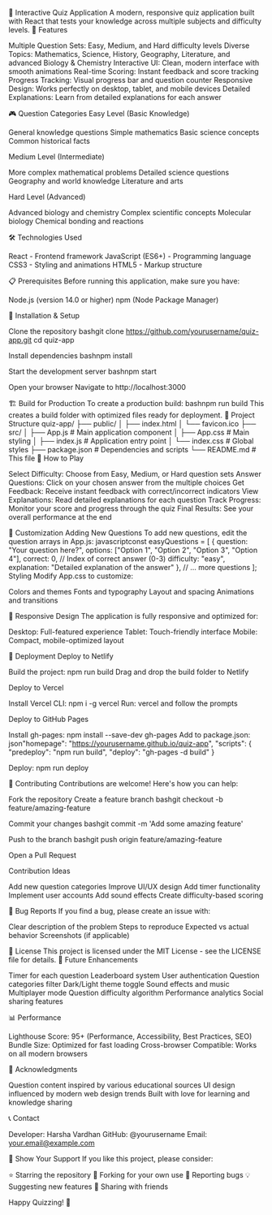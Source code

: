 🧠 Interactive Quiz Application
A modern, responsive quiz application built with React that tests your knowledge across multiple subjects and difficulty levels.
🚀 Features

Multiple Question Sets: Easy, Medium, and Hard difficulty levels
Diverse Topics: Mathematics, Science, History, Geography, Literature, and advanced Biology & Chemistry
Interactive UI: Clean, modern interface with smooth animations
Real-time Scoring: Instant feedback and score tracking
Progress Tracking: Visual progress bar and question counter
Responsive Design: Works perfectly on desktop, tablet, and mobile devices
Detailed Explanations: Learn from detailed explanations for each answer

🎮 Question Categories
Easy Level (Basic Knowledge)

General knowledge questions
Simple mathematics
Basic science concepts
Common historical facts

Medium Level (Intermediate)

More complex mathematical problems
Detailed science questions
Geography and world knowledge
Literature and arts

Hard Level (Advanced)

Advanced biology and chemistry
Complex scientific concepts
Molecular biology
Chemical bonding and reactions

🛠️ Technologies Used

React - Frontend framework
JavaScript (ES6+) - Programming language
CSS3 - Styling and animations
HTML5 - Markup structure

📋 Prerequisites
Before running this application, make sure you have:

Node.js (version 14.0 or higher)
npm (Node Package Manager)

🔧 Installation & Setup

Clone the repository
bashgit clone https://github.com/yourusername/quiz-app.git
cd quiz-app

Install dependencies
bashnpm install

Start the development server
bashnpm start

Open your browser
Navigate to http://localhost:3000

🏗️ Build for Production
To create a production build:
bashnpm run build
This creates a build folder with optimized files ready for deployment.
📁 Project Structure
quiz-app/
├── public/
│   ├── index.html
│   └── favicon.ico
├── src/
│   ├── App.js          # Main application component
│   ├── App.css         # Main styling
│   ├── index.js        # Application entry point
│   └── index.css       # Global styles
├── package.json        # Dependencies and scripts
└── README.md          # This file
🎯 How to Play

Select Difficulty: Choose from Easy, Medium, or Hard question sets
Answer Questions: Click on your chosen answer from the multiple choices
Get Feedback: Receive instant feedback with correct/incorrect indicators
View Explanations: Read detailed explanations for each question
Track Progress: Monitor your score and progress through the quiz
Final Results: See your overall performance at the end

🎨 Customization
Adding New Questions
To add new questions, edit the question arrays in App.js:
javascriptconst easyQuestions = [
  {
    question: "Your question here?",
    options: ["Option 1", "Option 2", "Option 3", "Option 4"],
    correct: 0, // Index of correct answer (0-3)
    difficulty: "easy",
    explanation: "Detailed explanation of the answer"
  },
  // ... more questions
];
Styling
Modify App.css to customize:

Colors and themes
Fonts and typography
Layout and spacing
Animations and transitions

📱 Responsive Design
The application is fully responsive and optimized for:

Desktop: Full-featured experience
Tablet: Touch-friendly interface
Mobile: Compact, mobile-optimized layout

🚀 Deployment
Deploy to Netlify

Build the project: npm run build
Drag and drop the build folder to Netlify

Deploy to Vercel

Install Vercel CLI: npm i -g vercel
Run: vercel and follow the prompts

Deploy to GitHub Pages

Install gh-pages: npm install --save-dev gh-pages
Add to package.json:
json"homepage": "https://yourusername.github.io/quiz-app",
"scripts": {
  "predeploy": "npm run build",
  "deploy": "gh-pages -d build"
}

Deploy: npm run deploy

🤝 Contributing
Contributions are welcome! Here's how you can help:

Fork the repository
Create a feature branch
bashgit checkout -b feature/amazing-feature

Commit your changes
bashgit commit -m 'Add some amazing feature'

Push to the branch
bashgit push origin feature/amazing-feature

Open a Pull Request

Contribution Ideas

Add new question categories
Improve UI/UX design
Add timer functionality
Implement user accounts
Add sound effects
Create difficulty-based scoring

🐛 Bug Reports
If you find a bug, please create an issue with:

Clear description of the problem
Steps to reproduce
Expected vs actual behavior
Screenshots (if applicable)

📄 License
This project is licensed under the MIT License - see the LICENSE file for details.
🔮 Future Enhancements

 Timer for each question
 Leaderboard system
 User authentication
 Question categories filter
 Dark/Light theme toggle
 Sound effects and music
 Multiplayer mode
 Question difficulty algorithm
 Performance analytics
 Social sharing features

📊 Performance

Lighthouse Score: 95+ (Performance, Accessibility, Best Practices, SEO)
Bundle Size: Optimized for fast loading
Cross-browser Compatible: Works on all modern browsers

🙏 Acknowledgments

Question content inspired by various educational sources
UI design influenced by modern web design trends
Built with love for learning and knowledge sharing

📞 Contact

Developer: Harsha Vardhan
GitHub: @yourusername
Email: your.email@example.com

🌟 Show Your Support
If you like this project, please consider:

⭐ Starring the repository
🍴 Forking for your own use
🐛 Reporting bugs
💡 Suggesting new features
📢 Sharing with friends


Happy Quizzing! 🎉